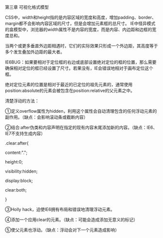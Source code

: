 第三章 可视化格式模型

CSS中，width和height指的是内容区域的宽度和高度，增加padding、border、margin都不会影响内容区域的尺寸，但是会增加元素框的总尺寸。
IE中怪异模式的盒模型中，浏览器的width属性不是内容的宽度，而是内容、内边距和边框的宽度总和。

当两个或更多垂直外边距相遇时，它们的实际效果只形成一个外边距，其高度等于多个发生叠加外边距的最大者。

IE6BUG：如果要相对于定位框的右边或底部设置绝对定位的框的位置，那么需要确保相对定位的框已经设置了尺寸。若果没有，IE会错误地相对于画布定位这个框。

绝对定位元素的位置是相对于最近的已定位的祖先元素的，通常使用position:absolute的元素会被包含在position:relative的父元素之中。

清楚浮动的方法：

①定义overflow属性为hidden，利用这个属性会自动清理包含的任何浮动元素的副作用。（缺点：会影响滚动条或截断内容）

②结合:after伪类和内容声明在指定的现有内容末尾添加新的内容。（缺点：IE6、IE7不支持生成内容）

.clear:after{

content:".";

height:0;

visibility:hidden;

display:block;

clear:both;

}

③Holly hack，迫使IE6拥有布局和错误地清理浮动元素。

④添加一个应用clear的元素。（缺点：可能会造成添加无意义的标记）

⑤使父元素也浮动。（缺点：浮动会对下一个元素造成影响）

 

